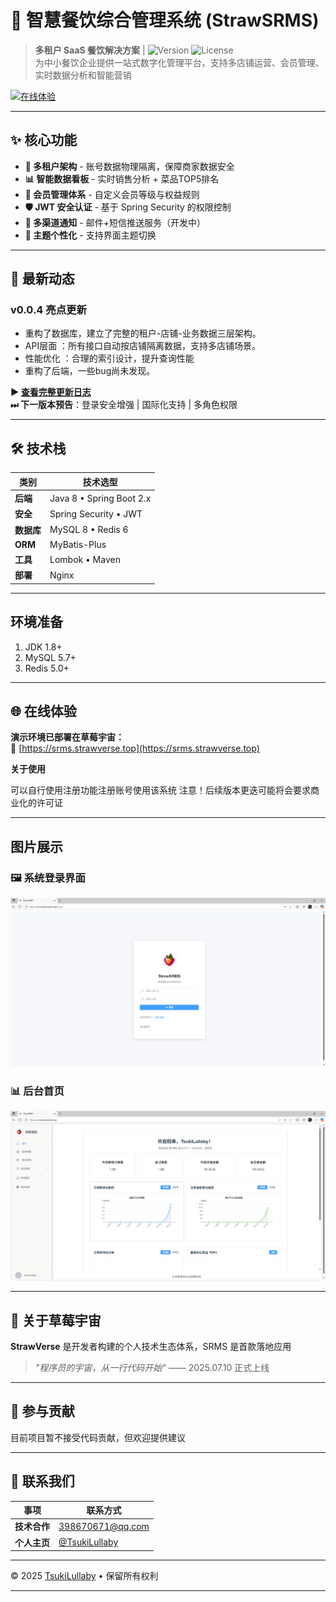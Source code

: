 # 🍓 智慧餐饮综合管理系统 (StrawSRMS)

> **多租户 SaaS 餐饮解决方案** | ![Version](https://img.shields.io/badge/version-v0.0.3-blue) ![License](https://img.shields.io/badge/license-Proprietary-orange)  
> 为中小餐饮企业提供一站式数字化管理平台，支持多店铺运营、会员管理、实时数据分析和智能营销

[![在线体验](https://img.shields.io/badge/在线体验-草莓宇宙-green?style=for-the-badge)](https://srms.strawverse.top)

---

## ✨ 核心功能

- **🔐 多租户架构** - 账号数据物理隔离，保障商家数据安全
- **📊 智能数据看板** - 实时销售分析 + 菜品TOP5排名
- **🎯 会员管理体系** - 自定义会员等级与权益规则
- **🛡️ JWT 安全认证** - 基于 Spring Security 的权限控制
- **📱 多渠道通知** - 邮件+短信推送服务（开发中）
- **🎨 主题个性化** - 支持界面主题切换

---

## 🚩 最新动态

### v0.0.4 亮点更新
- 重构了数据库，建立了完整的租户-店铺-业务数据三层架构。
- API层面 ：所有接口自动按店铺隔离数据，支持多店铺场景。
- 性能优化 ：合理的索引设计，提升查询性能
- 重构了后端，一些bug尚未发现。


**▶ [查看完整更新日志](CHANGELOG.md)**  
**⏭ 下一版本预告**：登录安全增强 | 国际化支持 | 多角色权限

---

## 🛠 技术栈

| 类别        | 技术选型                     |
|-------------|-----------------------------|
| **后端**    | Java 8 • Spring Boot 2.x    |
| **安全**    | Spring Security • JWT       |
| **数据库**  | MySQL 8 • Redis 6           |
| **ORM**     | MyBatis-Plus                |
| **工具**    | Lombok • Maven              |
| **部署**    | Nginx                       |

---

## 环境准备
1. JDK 1.8+
2. MySQL 5.7+
3. Redis 5.0+

---

## 🌐 在线体验

**演示环境已部署在草莓宇宙：**  
🔗 [https://srms.strawverse.top](https://srms.strawverse.top)

**关于使用**

可以自行使用注册功能注册账号使用该系统
注意！后续版本更迭可能将会要求商业化的许可证

---

## 图片展示

### 🖼️ 系统登录界面

![登录界面](images/sc1.png)

### 📊 后台首页

![后台统计](images/sc2.png)

---

## 🍓 关于草莓宇宙

**StrawVerse** 是开发者构建的个人技术生态体系，SRMS 是首款落地应用  
> *"程序员的宇宙，从一行代码开始"* —— 2025.07.10 正式上线

---

## 🤝 参与贡献

目前项目暂不接受代码贡献，但欢迎提供建议

---

## 📮 联系我们

| 事项               | 联系方式                          |
|--------------------|----------------------------------|
| **技术合作**       | 398670671@qq.com              |
| **个人主页**       | [@TsukiLullaby](https://github.com/TsukiLullaby) |

---

© 2025 [TsukiLullaby](https://github.com/TsukiLullaby) • 保留所有权利

---